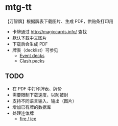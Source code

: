 # mtg-tt
【万智牌】根据牌表下载图片、生成 PDF，供贴条打印用

* 卡牌通过 http://magiccards.info/ 查找
* 默认下载中文图片
* 下载后会生成 PDF
* 牌表（decklist）可参见
  * [Event decks](http://mtgsalvation.gamepedia.com/Event_deck)
  * [Clash packs](http://mtgsalvation.gamepedia.com/Clash_pack)

## TODO
* 在 PDF 中打印牌表、牌价
* 需要限制下载速度，以防被封
* 支持不同语言输入、输出（图片）
* 增加已有牌的数据库
* 处理连体牌
  * [fire / ice](http://magiccards.info/query?q=fire+ice&v=card&s=cname)
